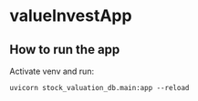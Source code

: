 # valueInvestApp

## How to run the app
Activate venv and run:
```
uvicorn stock_valuation_db.main:app --reload
```